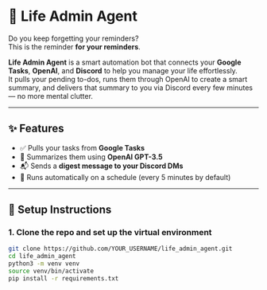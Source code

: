 # 🧠 Life Admin Agent

Do you keep forgetting your reminders?  
This is the reminder **for your reminders**.

**Life Admin Agent** is a smart automation bot that connects your **Google Tasks**, **OpenAI**, and **Discord** to help you manage your life effortlessly.  
It pulls your pending to-dos, runs them through OpenAI to create a smart summary, and delivers that summary to you via Discord every few minutes — no more mental clutter.

---

## ✨ Features

- ✅ Pulls your tasks from **Google Tasks**
- 🧠 Summarizes them using **OpenAI GPT-3.5**
- 📬 Sends a **digest message to your Discord DMs**
- 🔁 Runs automatically on a schedule (every 5 minutes by default)

---

## 🚀 Setup Instructions

### 1. Clone the repo and set up the virtual environment

```bash
git clone https://github.com/YOUR_USERNAME/life_admin_agent.git
cd life_admin_agent
python3 -m venv venv
source venv/bin/activate
pip install -r requirements.txt